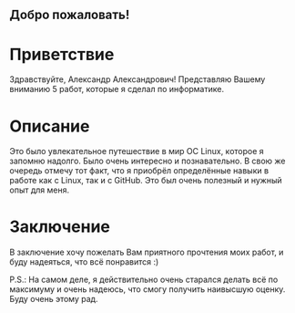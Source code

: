 ## Добро пожаловать!
# Приветствие
Здравствуйте, Александр Александрович! Представляю Вашему вниманию 5 работ, которые я сделал по информатике. 
# Описание
Это было увлекательное путешествие в мир ОС Linux, которое я запомню надолго. Было очень интересно и познавательно.
В свою же очередь отмечу тот факт, что я приобрёл определённые навыки в работе как с Linux, так и с GitHub. 
Это был очень полезный и нужный опыт для меня.
# Заключение
В заключение хочу пожелать Вам приятного прочтения моих работ, и буду надеяться, что всё понравится :)

P.S.: На самом деле, я действительно очень старался делать всё по максимуму и очень надеюсь, что смогу получить наивысшую оценку. 
Буду очень этому рад.
